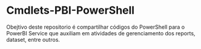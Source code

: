 # Cmdlets-PBI-PowerShell
Obejtivo deste repositorio é compartilhar códigos do PowerShell para o PowerBI Service que auxiliam em atividades de gerenciamento dos reports, dataset, entre outros.
